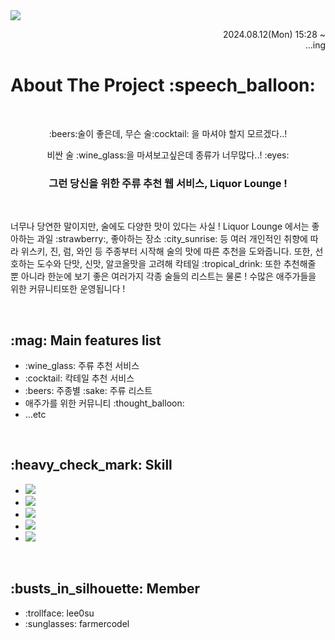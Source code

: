 <img src="https://capsule-render.vercel.app/api?type=waving&color=0:294C71,100:5D8AA8&height=170&section=header&text=Liquor%20Lounge&animation=twinkling&fontSize=40&fontColor=E6E8FA&fontAlignY=35"/>
<p align=right>2024.08.12(Mon) 15:28 ~<br>...ing</p>

<h1>About The Project :speech_balloon:</h1>
<br>
<div align=center>
  <p>:beers:술이 좋은데, 무슨 술:cocktail: 을 마셔야 할지 모르겠다..!</p>
  <p>비싼 술 :wine_glass:을 마셔보고싶은데 종류가 너무많다..! :eyes:</p>
  <h3>그런 당신을 위한 주류 추천 웹 서비스, Liquor Lounge !</h3>
</div>
<br>
<div>
  <p>너무나 당연한 말이지만, 술에도 다양한 맛이 있다는 사실 ! Liquor Lounge 에서는 좋아하는 과일 :strawberry:, 좋아하는 장소 :city_sunrise: 등 여러 개인적인 취향에 따라 위스키, 진, 럼, 와인 등 주종부터 시작해 술의 맛에 따른 추천을 도와줍니다. 또한, 선호하는 도수와 단맛, 신맛, 알코올맛을 고려해 칵테일 :tropical_drink: 또한 추천해줄 뿐 아니라 한눈에 보기 좋은 여러가지 각종 술들의 리스트는 물론 ! 수많은 애주가들을 위한 커뮤니티또한 운영됩니다 ! </p>
</div>
<br>

<h2>:mag: Main features list</h2>
<ul>
  <li>:wine_glass: 주류 추천 서비스</li>
  <li>:cocktail: 칵테일 추천 서비스</li>
  <li>:beers: 주종별 :sake: 주류 리스트</li>
  <li>애주가를 위한 커뮤니티 :thought_balloon:</li>
  <li>...etc</li>
</ul>

<br>

<h2>:heavy_check_mark: Skill</h2>
<ul>
  <li><img src="https://img.shields.io/badge/HTML5-E34F26?style=for-the-badge&logo=HTML5&logoColor=white"></li>
  <li><img src="https://img.shields.io/badge/CSS3-%231572B6?style=for-the-badge&logo=CSS3&logoColor=white"></li>
  <li><img src="https://img.shields.io/badge/javascript-%23323330?style=for-the-badge&logo=JavaScript&logoColor=%23F7DF1E"></li>
  <li><img src="https://img.shields.io/badge/Spring%20Boot-6DB33F?style=for-the-badge&logo=Spring%20Boot&logoColor=black"></li>
  <li><img src="https://img.shields.io/badge/mysql-4479A1.svg?style=for-the-badge&logo=mysql&logoColor=white"></li>
</ul>

<br>

<h2>:busts_in_silhouette: Member</h2>
<ul>
  <li>:trollface: lee0su</li>
  <li>:sunglasses: farmercodel</li>
</ul>
